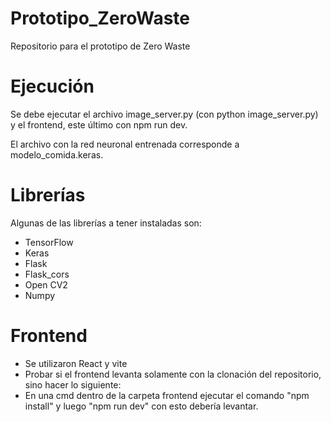 # Prototipo_ZeroWaste
Repositorio para el prototipo de Zero Waste

# Ejecución
Se debe ejecutar el archivo image_server.py (con python image_server.py) y el frontend, este último con npm run dev.

El archivo con la red neuronal entrenada corresponde a modelo_comida.keras.

# Librerías 
Algunas de las librerías a tener instaladas son:
- TensorFlow
- Keras
- Flask
- Flask_cors
- Open CV2
- Numpy

# Frontend
- Se utilizaron React y vite
- Probar si el frontend levanta solamente con la clonación del repositorio, sino hacer lo siguiente:
- En una cmd dentro de la carpeta frontend ejecutar el comando "npm install" y luego "npm run dev" con esto debería levantar. 
